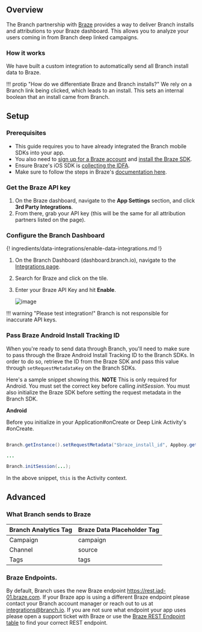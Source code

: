 ## Overview

The Branch partnership with [Braze](https://www.braze.com) provides a way to deliver Branch installs and attributions to your Braze dashboard. This allows you to analyze your users coming in from Branch deep linked campaigns.

### How it works

We have built a custom integration to automatically send all Branch install data to Braze.

!!! protip "How do we differentiate Braze and Branch installs?"
    We rely on a Branch link being clicked, which leads to an install. This sets an internal boolean that an install came from Branch.

## Setup

### Prerequisites

- This guide requires you to have already integrated the Branch mobile SDKs into your app.
- You also need to [sign up for a Braze account](https://dashboard.braze.com/developers/sign_up) and [install the Braze SDK](https://documentation.braze.com/).
- Ensure Braze's iOS SDK is [collecting the IDFA](https://documentation.braze.com/iOS/#optional-idfa-collection).
- Make sure to follow the steps in Braze's [documentation here](https://www.braze.com/documentation/Partner_Integrations/#branch).

### Get the Braze API key

1. On the Braze dashboard, navigate to the **App Settings** section, and click **3rd Party Integrations**.
1. From there, grab your API key (this will be the same for all attribution partners listed on the page).


### Configure the Branch Dashboard

{! ingredients/data-integrations/enable-data-integrations.md !}

1. On the Branch Dashboard (dashboard.branch.io), navigate to the [Integrations page](https://dashboard.branch.io/integrations).
1. Search for Braze and click on the tile.
1. Enter your Braze API Key and hit **Enable**.

    ![image](img/pages/integrations/braze/enable-braze-integration.png)

!!! warning "Please test integration!"
    Branch is not responsible for inaccurate API keys.


### Pass Braze Android Install Tracking ID

When you're ready to send data through Branch, you'll need to make sure to pass through the Braze Android Install Tracking ID to the Branch SDKs. In order to do so, retrieve the ID from the Braze SDK and pass this value through `setRequestMetadataKey` on the Branch SDKs.

Here's a sample snippet showing this. **NOTE** This is only required for Android. You must set the correct key before calling *initSession*. You must also initialize the Braze SDK before setting the request metadata in the Branch SDK.


**Android**

Before you initialize in your Application#onCreate or Deep Link Activity's #onCreate.

```java

Branch.getInstance().setRequestMetadata("$braze_install_id", Appboy.getInstance(this).getInstallTrackingId());

...

Branch.initSession(...);
```

In the above snippet, `this` is the Activity context.


## Advanced

### What Branch sends to Braze

Branch Analytics Tag | Braze Data Placeholder Tag
--- | ---
Campaign | campaign
Channel | source
Tags | tags

### Braze Endpoints.

By default, Branch uses the new Braze endpoint https://rest.iad-01.braze.com. If your Braze app is using a different Braze endpoint please contact your Branch account manager or reach out to us at [integrations@branch.io](mailto:integrations@branch.io). If you are not sure what endpoint your app uses please open a support ticket with Braze or use the [Braze REST Endpoint table](https://www.braze.com/documentation/REST_API/#endpoints) to find your correct REST endpoint. 

